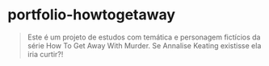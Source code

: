 # portfolio-howtogetaway

> Este é um projeto  de estudos com temática e personagem fictícios da série How To Get Away With Murder.
> Se Annalise Keating existisse ela iria  curtir?!
